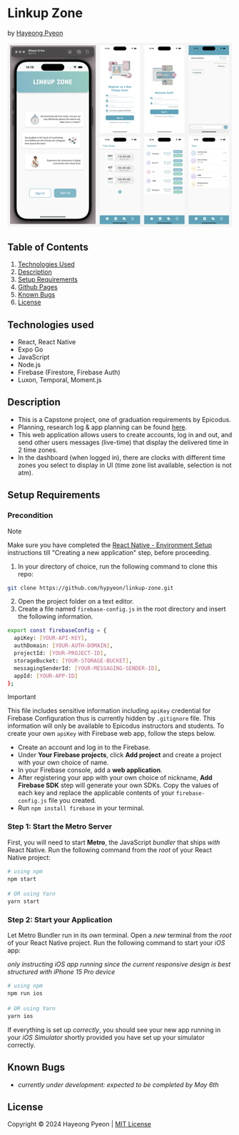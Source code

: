 # Linkup Zone
by [Hayeong Pyeon](https://linktr.ee/hypyeon)

![mockup](/assets/images/preview-UI.png)

## Table of Contents
1. [Technologies Used](#technologies-used)
2. [Description](#description)
3. [Setup Requirements](#setup-requirements)
4. [Github Pages](#github-pages)
5. [Known Bugs](#known-bugs)
6. [License](#license)

## Technologies used
- React, React Native 
- Expo Go
- JavaScript
- Node.js 
- Firebase (Firestore, Firebase Auth)
- Luxon, Temporal, Moment.js 

## Description
- This is a Capstone project, one of graduation requirements by Epicodus.
- Planning, research log & app planning can be found [here](https://github.com/hypyeon/epicodus-capstone-brainstorming).
- This web application allows users to create accounts, log in and out, and send other users messages (live-time) that display the delivered time in 2 time zones. 
- In the dashboard (when logged in), there are clocks with different time zones you select to display in UI (time zone list available, selection is not atm). 

## Setup Requirements
### Precondition
> [!NOTE] 
> Make sure you have completed the [React Native - Environment Setup](https://reactnative.dev/docs/environment-setup) instructions till "Creating a new application" step, before proceeding.

1. In your directory of choice, run the following command to clone this repo:
```bash
git clone https://github.com/hypyeon/linkup-zone.git
```
2. Open the project folder on a text editor. 
3. Create a file named `firebase-config.js` in the root directory and insert the following information. 
```bash
export const firebaseConfig = {
  apiKey: [YOUR-API-KEY],
  authDomain: [YOUR-AUTH-DOMAIN],
  projectId: [YOUR-PROJECT-ID],
  storageBucket: [YOUR-STORAGE-BUCKET],
  messagingSenderId: [YOUR-MESSAGING-SENDER-ID],
  appId: [YOUR-APP-ID]
};
``` 
> [!IMPORTANT]
> This file includes sensitive information including `apiKey` credential for Firebase Configuration thus is currently hidden by `.gitignore` file. This information will only be available to Epicodus instructors and students. 
> To create your own `apiKey` with Firebase web app, follow the steps below. 

- Create an account and log in to the Firebase. 
- Under **Your Firebase projects**, click **Add project** and create a project with your own choice of name.
- In your Firebase console, add a **web application**.
- After registering your app with your own choice of nickname, **Add Firebase SDK** step will generate your own SDKs. Copy the values of each key and replace the applicable contents of your `firebase-config.js` file you created. 
- Run `npm install firebase` in your terminal. 

### Step 1: Start the Metro Server

First, you will need to start **Metro**, the JavaScript _bundler_ that ships _with_ React Native. Run the following command from the _root_ of your React Native project:

```bash
# using npm
npm start

# OR using Yarn
yarn start
```

### Step 2: Start your Application

Let Metro Bundler run in its _own_ terminal. Open a _new_ terminal from the _root_ of your React Native project. Run the following command to start your _iOS_ app:

*only instructing iOS app running since the current responsive design is best structured with iPhone 15 Pro device*


```bash
# using npm
npm run ios

# OR using Yarn
yarn ios
```

If everything is set up _correctly_, you should see your new app running in your _iOS Simulator_ shortly provided you have set up your simulator correctly.


## Known Bugs
- *currently under development: expected to be completed by May 6th*

## License
Copyright © 2024 Hayeong Pyeon | [MIT License](/LICENSE.txt)
